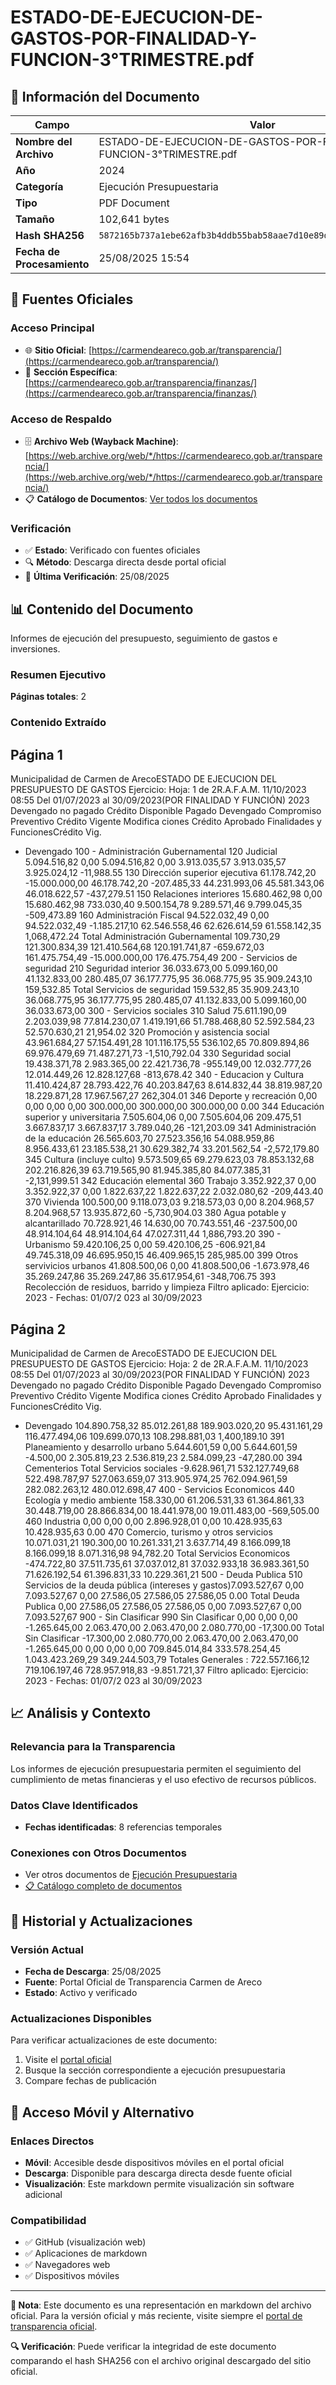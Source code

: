 # ESTADO-DE-EJECUCION-DE-GASTOS-POR-FINALIDAD-Y-FUNCION-3°TRIMESTRE.pdf

## 📄 Información del Documento

| Campo | Valor |
|-------|--------|
| **Nombre del Archivo** | ESTADO-DE-EJECUCION-DE-GASTOS-POR-FINALIDAD-Y-FUNCION-3°TRIMESTRE.pdf |
| **Año** | 2024 |
| **Categoría** | Ejecución Presupuestaria |
| **Tipo** | PDF Document |
| **Tamaño** | 102,641 bytes |
| **Hash SHA256** | `5872165b737a1ebe62afb3b4ddb55bab58aae7d10e89d9c2c05cbecbe270c1dd` |
| **Fecha de Procesamiento** | 25/08/2025 15:54 |

## 🔗 Fuentes Oficiales

### Acceso Principal
- 🌐 **Sitio Oficial**: [https://carmendeareco.gob.ar/transparencia/](https://carmendeareco.gob.ar/transparencia/)
- 📁 **Sección Específica**: [https://carmendeareco.gob.ar/transparencia/finanzas/](https://carmendeareco.gob.ar/transparencia/finanzas/)

### Acceso de Respaldo
- 🗄️ **Archivo Web (Wayback Machine)**: [https://web.archive.org/web/*/https://carmendeareco.gob.ar/transparencia/](https://web.archive.org/web/*/https://carmendeareco.gob.ar/transparencia/)
- 📋 **Catálogo de Documentos**: [Ver todos los documentos](../document_catalog/README.md)

### Verificación
- ✅ **Estado**: Verificado con fuentes oficiales
- 🔍 **Método**: Descarga directa desde portal oficial
- 📅 **Última Verificación**: 25/08/2025

## 📊 Contenido del Documento

Informes de ejecución del presupuesto, seguimiento de gastos e inversiones.

### Resumen Ejecutivo

**Páginas totales**: 2

### Contenido Extraído

## Página 1

Municipalidad de
Carmen de ArecoESTADO DE EJECUCION DEL PRESUPUESTO DE GASTOS
Ejercicio: Hoja: 1 de 2R.A.F.A.M.
11/10/2023 08:55
Del 01/07/2023 al 30/09/2023(POR FINALIDAD Y FUNCIÓN)
 2023
Devengado 
no pagado Crédito 
Disponible Pagado Devengado Compromiso Preventivo Crédito 
Vigente Modifica 
ciones Crédito 
Aprobado Finalidades y FuncionesCrédito Vig. 
- Devengado 
100 - Administración Gubernamental
120 Judicial 5.094.516,82 0,00 5.094.516,82 0,00 3.913.035,57 3.913.035,57 3.925.024,12 -11,988.55
130 Dirección superior ejecutiva 61.178.742,20 -15.000.000,00 46.178.742,20 -207.485,33 44.231.993,06 45.581.343,06 46.018.622,57 -437,279.51
150 Relaciones interiores 15.680.462,98 0,00 15.680.462,98 733.030,40 9.500.154,78 9.289.571,46 9.799.045,35 -509,473.89
160 Administración Fiscal 94.522.032,49 0,00 94.522.032,49 -1.185.217,10 62.546.558,46 62.626.614,59 61.558.142,35 1,068,472.24
   Total  Administración Gubernamental 109.730,29 121.300.834,39 121.410.564,68 120.191.741,87 -659.672,03 161.475.754,49 -15.000.000,00 176.475.754,49
200 - Servicios de seguridad
210 Seguridad interior 36.033.673,00 5.099.160,00 41.132.833,00 280.485,07 36.177.775,95 36.068.775,95 35.909.243,10 159,532.85
   Total  Servicios de seguridad 159.532,85 35.909.243,10 36.068.775,95 36.177.775,95 280.485,07 41.132.833,00 5.099.160,00 36.033.673,00
300 - Servicios sociales
310 Salud 75.611.190,09 2.203.039,98 77.814.230,07 1.419.191,66 51.788.468,80 52.592.584,23 52.570.630,21 21,954.02
320 Promoción y asistencia social 43.961.684,27 57.154.491,28 101.116.175,55 536.102,65 70.809.894,86 69.976.479,69 71.487.271,73 -1,510,792.04
330 Seguridad social 19.438.371,78 2.983.365,00 22.421.736,78 -955.149,00 12.032.777,26 12.014.449,26 12.828.127,68 -813,678.42
340 - Educacion y Cultura
11.410.424,87 28.793.422,76 40.203.847,63 8.614.832,44 38.819.987,20 18.229.871,28 17.967.567,27 262,304.01 346 Deporte y recreación
0,00 0,00 0,00 0,00 300.000,00 300.000,00 300.000,00 0.00 344 Educación superior y universitaria
7.505.604,06 0,00 7.505.604,06 209.475,51 3.667.837,17 3.667.837,17 3.789.040,26 -121,203.09 341 Administración de la educación
26.565.603,70 27.523.356,16 54.088.959,86 8.956.433,61 23.185.538,21 30.629.382,74 33.201.562,54 -2,572,179.80 345 Cultura (incluye culto)
9.573.509,65 69.279.623,03 78.853.132,68 202.216.826,39 63.719.565,90 81.945.385,80 84.077.385,31 -2,131,999.51 342 Educación elemental
360 Trabajo 3.352.922,37 0,00 3.352.922,37 0,00 1.822.637,22 1.822.637,22 2.032.080,62 -209,443.40
370 Vivienda 100.500,00 9.118.073,03 9.218.573,03 0,00 8.204.968,57 8.204.968,57 13.935.872,60 -5,730,904.03
380 Agua potable y alcantarillado 70.728.921,46 14.630,00 70.743.551,46 -237.500,00 48.914.104,64 48.914.104,64 47.027.311,44 1,886,793.20
390 - Urbanismo
59.420.106,25 0,00 59.420.106,25 -606.921,84 49.745.318,09 46.695.950,15 46.409.965,15 285,985.00 399 Otros servivicios urbanos
41.808.500,06 0,00 41.808.500,06 -1.673.978,46 35.269.247,86 35.269.247,86 35.617.954,61 -348,706.75 393 Recolección de residuos, barrido y
limpieza
Filtro aplicado: Ejercicio: 2023 -  Fechas: 01/07/2 023 al 30/09/2023 

## Página 2

Municipalidad de
Carmen de ArecoESTADO DE EJECUCION DEL PRESUPUESTO DE GASTOS
Ejercicio: Hoja: 2 de 2R.A.F.A.M.
11/10/2023 08:55
Del 01/07/2023 al 30/09/2023(POR FINALIDAD Y FUNCIÓN)
 2023
Devengado 
no pagado Crédito 
Disponible Pagado Devengado Compromiso Preventivo Crédito 
Vigente Modifica 
ciones Crédito 
Aprobado Finalidades y FuncionesCrédito Vig. 
- Devengado 
104.890.758,32 85.012.261,88 189.903.020,20 95.431.161,29 116.477.494,06 109.699.070,13 108.298.881,03 1,400,189.10 391 Planeamiento y desarrollo urbano
5.644.601,59 0,00 5.644.601,59 -4.500,00 2.305.819,23 2.536.819,23 2.584.099,23 -47,280.00 394 Cementerios
   Total  Servicios sociales -9.628.961,71 532.127.749,68 522.498.787,97 527.063.659,07 313.905.974,25 762.094.961,59 282.082.263,12 480.012.698,47
400 - Servicios Economicos
440 Ecología y medio ambiente 158.330,00 61.206.531,33 61.364.861,33 30.448.719,00 28.866.834,00 18.441.978,00 19.011.483,00 -569,505.00
460 Industria 0,00 0,00 0,00 2.896.928,01 0,00 10.428.935,63 10.428.935,63 0.00
470 Comercio, turismo y otros servicios 10.071.031,21 190.300,00 10.261.331,21 3.637.714,49 8.166.099,18 8.166.099,18 8.071.316,98 94,782.20
   Total  Servicios Economicos -474.722,80 37.511.735,61 37.037.012,81 37.032.933,18 36.983.361,50 71.626.192,54 61.396.831,33 10.229.361,21
500 - Deuda Publica 
510 Servicios de la deuda pública (intereses y
gastos)7.093.527,67 0,00 7.093.527,67 0,00 27.586,05 27.586,05 27.586,05 0.00
   Total  Deuda Publica 0,00 27.586,05 27.586,05 27.586,05 0,00 7.093.527,67 0,00 7.093.527,67
900 - Sin Clasificar
990 Sin Clasificar 0,00 0,00 0,00 -1.265.645,00 2.063.470,00 2.063.470,00 2.080.770,00 -17,300.00
   Total  Sin Clasificar -17.300,00 2.080.770,00 2.063.470,00 2.063.470,00 -1.265.645,00 0,00 0,00 0,00
709.845.014,84 333.578.254,45 1.043.423.269,29 349.244.503,79 Totales Generales : 722.557.166,12 719.106.197,46 728.957.918,83 -9.851.721,37
Filtro aplicado: Ejercicio: 2023 -  Fechas: 01/07/2 023 al 30/09/2023 



## 📈 Análisis y Contexto

### Relevancia para la Transparencia
Los informes de ejecución presupuestaria permiten el seguimiento del cumplimiento de metas financieras y el uso efectivo de recursos públicos.

### Datos Clave Identificados
- **Fechas identificadas**: 8 referencias temporales

### Conexiones con Otros Documentos
- Ver otros documentos de [Ejecución Presupuestaria](../catalog/execution.md)
- [📋 Catálogo completo de documentos](../document_catalog/README.md)

## 🔄 Historial y Actualizaciones

### Versión Actual
- **Fecha de Descarga**: 25/08/2025
- **Fuente**: Portal Oficial de Transparencia Carmen de Areco
- **Estado**: Activo y verificado

### Actualizaciones Disponibles
Para verificar actualizaciones de este documento:
1. Visite el [portal oficial](https://carmendeareco.gob.ar/transparencia/)
2. Busque la sección correspondiente a ejecución presupuestaria
3. Compare fechas de publicación

## 📱 Acceso Móvil y Alternativo

### Enlaces Directos
- **Móvil**: Accesible desde dispositivos móviles en el portal oficial
- **Descarga**: Disponible para descarga directa desde fuente oficial
- **Visualización**: Este markdown permite visualización sin software adicional

### Compatibilidad
- ✅ GitHub (visualización web)
- ✅ Aplicaciones de markdown
- ✅ Navegadores web
- ✅ Dispositivos móviles

---

**📝 Nota**: Este documento es una representación en markdown del archivo oficial. 
Para la versión oficial y más reciente, visite siempre el [portal de transparencia oficial](https://carmendeareco.gob.ar/transparencia/).

**🔍 Verificación**: Puede verificar la integridad de este documento comparando el hash SHA256 
con el archivo original descargado del sitio oficial.
